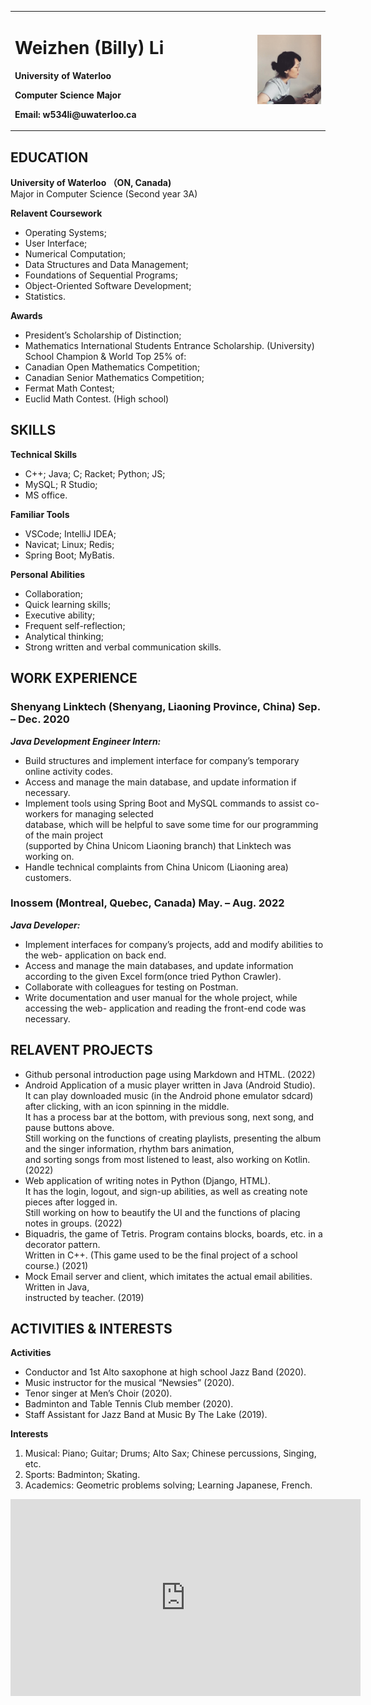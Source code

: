 <table border="0">
  <tr>
    <td width="50%">
      <h1>Weizhen (Billy) Li</h1>
      <p><b>University of Waterloo</b></p>
      <p><b>Computer Science Major</b></p>
      <p><b>Email: w534li@uwaterloo.ca</b></p>
    </td>
    <td width="15%">
      <img src="/billy.jpg" width="100%">
    </td>
  </tr>
</table>


## EDUCATION
**University of Waterloo （ON, Canada)**\
Major in Computer Science (Second year 3A)

**Relavent Coursework**
- Operating Systems;
- User Interface;
- Numerical Computation;
- Data Structures and Data Management; 
- Foundations of Sequential Programs; 
- Object-Oriented Software Development; 
- Statistics.

**Awards**
- President’s Scholarship of Distinction;
- Mathematics International Students Entrance Scholarship. (University)\
School Champion & World Top 25% of: 
- Canadian Open Mathematics Competition;
- Canadian Senior Mathematics Competition; 
- Fermat Math Contest; 
- Euclid Math Contest. (High school)


## SKILLS
**Technical Skills**
- C++; Java; C; Racket; Python; JS;
- MySQL; R Studio; 
- MS office.

**Familiar Tools**
- VSCode; IntelliJ IDEA; 
- Navicat; Linux; Redis; 
- Spring Boot; MyBatis.

**Personal Abilities**
- Collaboration; 
- Quick learning skills; 
- Executive ability; 
- Frequent self-reflection; 
- Analytical thinking; 
- Strong written and verbal communication skills.


## WORK EXPERIENCE
### Shenyang Linktech (Shenyang, Liaoning Province, China) Sep. – Dec. 2020
***Java Development Engineer Intern:***
-	Build structures and implement interface for company’s temporary online activity codes.
-	Access and manage the main database, and update information if necessary.
-	Implement tools using Spring Boot and MySQL commands to assist co-workers for managing selected\
  database, which will be helpful to save some time for our programming of the main project\
  (supported by China Unicom Liaoning branch) that Linktech was working on.
-	Handle technical complaints from China Unicom (Liaoning area) customers. 

### Inossem (Montreal, Quebec, Canada) May. – Aug. 2022
***Java Developer:***
- Implement interfaces for company’s projects, add and modify abilities to the web- application on back end.
- Access and manage the main databases, and update information according to the given Excel form(once tried Python Crawler).
- Collaborate with colleagues for testing on Postman.
- Write documentation and user manual for the whole project, while accessing the web-
application and reading the front-end code was necessary.


## RELAVENT PROJECTS
- Github personal introduction page using Markdown and HTML. (2022)
- Android Application of a music player written in Java (Android Studio).\
  It can play downloaded music (in the Android phone emulator sdcard) after clicking, with an icon spinning in the middle.\
  It has a process bar at the  bottom, with previous song, next song, and pause buttons above.\
  Still working on the functions of creating playlists, presenting the album and the singer information, rhythm bars animation,\
  and sorting songs from most listened to least, also working on Kotlin. (2022)
- Web application of writing notes in Python (Django, HTML).\
  It has the login, logout, and sign-up abilities, as well as creating note pieces after logged in.\
  Still working on how to beautify the UI and the functions of placing notes in groups. (2022)
-	Biquadris, the game of Tetris. Program contains blocks, boards, etc. in a decorator pattern.\
  Written in C++. (This game used to be the final project of a school course.) (2021)
-	Mock Email server and client, which imitates the actual email abilities. Written in Java,\
  instructed by teacher. (2019)


## ACTIVITIES & INTERESTS
**Activities**
- Conductor and 1st Alto saxophone at high school Jazz Band (2020).
- Music instructor for the  musical “Newsies” (2020). 
- Tenor singer at Men’s Choir (2020). 
- Badminton and Table Tennis Club member (2020). 
- Staff Assistant for Jazz Band at Music By The Lake (2019).

**Interests**
1. Musical:   Piano; Guitar; Drums; Alto Sax; Chinese percussions, Singing, etc. 
2. Sports:    Badminton; Skating. 
3. Academics: Geometric problems solving; Learning  Japanese, French.

<iframe width="560" height="315" src="https://www.youtube.com/embed/ivaeQN7OuPA" title="YouTube video player" frameborder="0" allow="accelerometer; autoplay; clipboard-write; encrypted-media; gyroscope; picture-in-picture" allowfullscreen></iframe>
